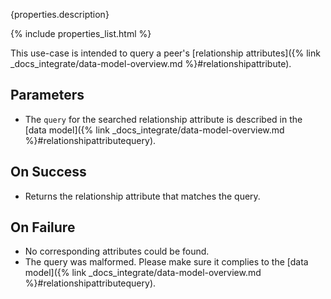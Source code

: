 {properties.description}

{% include properties_list.html %}

This use-case is intended to query a peer's [relationship attributes]({% link _docs_integrate/data-model-overview.md %}#relationshipattribute).

## Parameters

- The `query` for the searched relationship attribute is described in the [data model]({% link _docs_integrate/data-model-overview.md %}#relationshipattributequery).

## On Success

- Returns the relationship attribute that matches the query.

## On Failure

- No corresponding attributes could be found.
- The query was malformed. Please make sure it complies to the [data model]({% link _docs_integrate/data-model-overview.md %}#relationshipattributequery).
